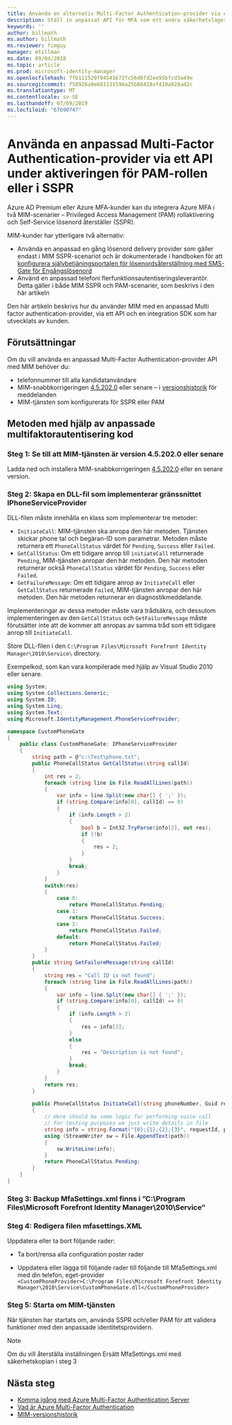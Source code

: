 ```yaml
---
title: Använda en alternativ Multi-Factor Authentication-provider via ett API för att aktivera PAM eller i SSPR scenario | Microsoft Docs
description: Ställ in anpassat API för MFA som ett andra säkerhetslager när dina användare aktiverar roller i Privileged Access Management och använda lösenord självåterställning.
keywords: ''
author: billmath
ms.author: billmath
ms.reviewer: fimguy
manager: mtillman
ms.date: 09/04/2018
ms.topic: article
ms.prod: microsoft-identity-manager
ms.openlocfilehash: 7fb111520f94541672fc56d0fd2ee95bfcd3a49e
ms.sourcegitcommit: f58926a9e681131596a25b66418af410a028ad2c
ms.translationtype: MT
ms.contentlocale: sv-SE
ms.lasthandoff: 07/09/2019
ms.locfileid: "67690747"
---
```

# <a name="use-a-custom-multi-factor-authentication-provider-via-an-api-during-pam-role-activation-or-in-sspr"></a>Använda en anpassad Multi-Factor Authentication-provider via ett API under aktiveringen för PAM-rollen eller i SSPR

Azure AD Premium eller Azure MFA-kunder kan du integrera Azure MFA i två MIM-scenarier – Privileged Access Management (PAM) rollaktivering och Self-Service lösenord återställer (SSPR).

MIM-kunder har ytterligare två alternativ:

 - Använda en anpassad en gång lösenord delivery provider som gäller endast i MIM SSPR-scenariot och är dokumenterade i handboken för att [konfigurera självbetjäningsportalen för lösenordsåterställning med SMS-Gate för Engångslösenord](https://docs.microsoft.com/en-us/previous-versions/mim/hh824692(v=ws.10))
 - Använd en anpassad telefoni flerfunktionsautentiseringsleverantör. Detta gäller i både MIM SSPR och PAM-scenarier, som beskrivs i den här artikeln

Den här artikeln beskrivs hur du använder MIM med en anpassad Multi factor authentication-provider, via ett API och en integration SDK som har utvecklats av kunden.  

## <a name="prerequisites"></a>Förutsättningar

Om du vill använda en anpassad Multi-Factor Authentication-provider API med MIM behöver du:

- telefonnummer till alla kandidatanvändare
- MIM-snabbkorrigeringen [4.5.202.0](https://www.microsoft.com/download/details.aspx?id=57278) eller senare – i [versionshistorik](reference/version-history.md) för meddelanden
- MIM-tjänsten som konfigurerats för SSPR eller PAM

## <a name="approach-using-custom-multi-factor-authentication-code"></a>Metoden med hjälp av anpassade multifaktorautentisering kod

### <a name="step-1-ensure-mim-service-is-at-version-452020-or-later"></a>Steg 1: Se till att MIM-tjänsten är version 4.5.202.0 eller senare

Ladda ned och installera MIM-snabbkorrigeringen [4.5.202.0](https://www.microsoft.com/download/details.aspx?id=57278) eller en senare version.

### <a name="step-2-create-a-dll-which-implements-the-iphoneserviceprovider-interface"></a>Steg 2: Skapa en DLL-fil som implementerar gränssnittet IPhoneServiceProvider

DLL-filen måste innehålla en klass som implementerar tre metoder:

- `InitiateCall`: MIM-tjänsten ska anropa den här metoden. Tjänsten skickar phone tal och begäran-ID som parametrar.  Metoden måste returnera ett `PhoneCallStatus` värdet för `Pending`, `Success` eller `Failed`.
- `GetCallStatus`: Om ett tidigare anrop till `initiateCall` returnerade `Pending`, MIM-tjänsten anropar den här metoden. Den här metoden returnerar också `PhoneCallStatus` värdet för `Pending`, `Success` eller `Failed`.
- `GetFailureMessage`: Om ett tidigare anrop av `InitiateCall` eller `GetCallStatus` returnerade `Failed`, MIM-tjänsten anropar den här metoden. Den här metoden returnerar en diagnostikmeddelande.

Implementeringar av dessa metoder måste vara trådsäkra, och dessutom implementeringen av den `GetCallStatus` och `GetFailureMessage` måste förutsätter inte att de kommer att anropas av samma tråd som ett tidigare anrop till `InitiateCall`.

Store DLL-filen i den `C:\Program Files\Microsoft Forefront Identity Manager\2010\Service\` directory.

Exempelkod, som kan vara kompilerade med hjälp av Visual Studio 2010 eller senare.

```csharp
using System;
using System.Collections.Generic;
using System.IO;
using System.Linq;
using System.Text;
using Microsoft.IdentityManagement.PhoneServiceProvider;

namespace CustomPhoneGate
{
    public class CustomPhoneGate: IPhoneServiceProvider
    {
        string path = @"c:\Test\phone.txt";
        public PhoneCallStatus GetCallStatus(string callId)
        {
            int res = 2;
            foreach (string line in File.ReadAllLines(path))
            {
                var info = line.Split(new char[] { ';' });
                if (string.Compare(info[0], callId) == 0)
                {
                    if (info.Length > 2)
                    {
                        bool b = Int32.TryParse(info[2], out res);
                        if (!b)
                        {
                            res = 2;
                        }
                    }
                    break;
                }
            }
            switch(res)
            {
                case 0:
                    return PhoneCallStatus.Pending;
                case 1:
                    return PhoneCallStatus.Success;
                case 2:
                    return PhoneCallStatus.Failed;
                default:
                    return PhoneCallStatus.Failed;
            }       
        }
        public string GetFailureMessage(string callId)
        {
            string res = "Call ID is not found";
            foreach (string line in File.ReadAllLines(path))
            {
                var info = line.Split(new char[] { ';' });
                if (string.Compare(info[0], callId) == 0)
                {
                    if (info.Length > 2)
                    {
                        res = info[3];
                    }
                    else
                    {
                        res = "Description is not found";
                    }
                    break;
                }
            }
            return res;            
        }
        
        public PhoneCallStatus InitiateCall(string phoneNumber, Guid requestId, Dictionary<string,object> deliveryAttributes)
        {
            // Here should be some logic for performing voice call
            // For testing purposes we just write details in file             
            string info = string.Format("{0};{1};{2};{3}", requestId, phoneNumber, 0, string.Empty);
            using (StreamWriter sw = File.AppendText(path))
            {
                sw.WriteLine(info);                
            }
            return PhoneCallStatus.Pending;    
        }
    }
}
```
### <a name="step-3-backup-the-mfasettingsxml-located-in-the-cprogram-filesmicrosoft-forefront-identity-manager2010service"></a>Steg 3: Backup MfaSettings.xml finns i ”C:\Program Files\Microsoft Forefront Identity Manager\2010\Service”

### <a name="step-4-edit-the-mfasettingsxml-file"></a>Steg 4: Redigera filen mfasettings.XML

Uppdatera eller ta bort följande rader:

- Ta bort/rensa alla configuration poster rader 

- Uppdatera eller lägga till följande rader till följande till MfaSettings.xml med din telefon, eget-provider <br>
`<CustomPhoneProvider>C:\Program Files\Microsoft Forefront Identity Manager\2010\Service\CustomPhoneGate.dll</CustomPhoneProvider>`

### <a name="step-5-restart-mim-service"></a>Steg 5: Starta om MIM-tjänsten

När tjänsten har startats om, använda SSPR och/eller PAM för att validera funktioner med den anpassade identitetsprovidern.

> [!NOTE] 
> Om du vill återställa inställningen Ersätt MfaSettings.xml med säkerhetskopian i steg 3


## <a name="next-steps"></a>Nästa steg

- [Komma igång med Azure Multi-Factor Authentication Server](https://docs.microsoft.com/en-us/azure/active-directory/authentication/howto-mfaserver-deploy)
- [Vad är Azure Multi-Factor Authentication](https://docs.microsoft.com/azure/multi-factor-authentication/multi-factor-authentication)
- [MIM-versionshistorik](./reference/version-history.md)
